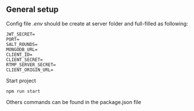 ## General setup

Config file _.env_ should be create at server folder and full-filled as following:

```
JWT_SECRET=
PORT=
SALT_ROUNDS=
MONGODB_URL=
CLIENT_ID=
CLIENT_SECRET=
RTMP_SERVER_SECRET=
CLIENT_ORIGIN_URL=
```

Start project

```
npm run start
```

Others commands can be found in the package.json file
